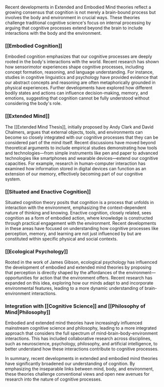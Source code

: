 Recent developments in Extended and Embodied Mind theories reflect a growing consensus that cognition is not merely a brain-bound process but involves the body and environment in crucial ways. These theories challenge traditional cognitive science's focus on internal processing by arguing that cognitive processes extend beyond the brain to include interactions with the body and the environment.

### [[Embodied Cognition]]

Embodied cognition emphasizes that our cognitive processes are deeply rooted in the body's interactions with the world. Recent research has shown how sensorimotor experiences shape cognitive processes, including concept formation, reasoning, and language understanding. For instance, studies in cognitive linguistics and psychology have provided evidence that our abstract concepts and reasoning are often metaphorically grounded in physical experiences. Further developments have explored how different bodily states and actions can influence decision-making, memory, and emotions, suggesting that cognition cannot be fully understood without considering the body's role.

### [[Extended Mind]]

The [[Extended Mind Thesis]], initially proposed by Andy Clark and David Chalmers, argues that external objects, tools, and environments can become so closely integrated with our cognitive processes that they can be considered part of the mind itself. Recent discussions have moved beyond theoretical arguments to include empirical studies demonstrating how tools and technologies—from simple instruments like pen and paper to advanced technologies like smartphones and wearable devices—extend our cognitive capacities. For example, research in human-computer interaction has examined how information stored in digital devices can function as an extension of our memory, effectively becoming part of our cognitive system.

### [[Situated and Enactive Cognition]]

Situated cognition theory posits that cognition is a process that unfolds in interaction with the environment, emphasizing the context-dependent nature of thinking and knowing. Enactive cognition, closely related, sees cognition as a form of embodied action, where knowledge is constructed through practical engagement with the environment. Recent developments in these areas have focused on understanding how cognitive processes like perception, memory, and learning are not just influenced by but are constituted within specific physical and social contexts.

### [[Ecological Psychology]]

Rooted in the work of James Gibson, ecological psychology has influenced the development of embodied and extended mind theories by proposing that perception is directly shaped by the affordances of the environment—opportunities for action that the environment offers. Recent research has expanded on this idea, exploring how our minds adapt to and incorporate environmental features, leading to a more dynamic understanding of brain-environment interactions.

### Integration with [[Cognitive Science]] and [[Philosophy of Mind|Philosophy]]

Embodied and extended mind theories have increasingly influenced mainstream cognitive science and philosophy, leading to a more integrated approach that considers the full spectrum of mind-brain-body-environment interactions. This has included collaborative research across disciplines, such as neuroscience, psychology, philosophy, and artificial intelligence, to better understand how these interactions contribute to cognitive processes.

In summary, recent developments in extended and embodied mind theories have significantly broadened our understanding of cognition. By emphasizing the inseparable links between mind, body, and environment, these theories challenge conventional views and open new avenues for research into the nature of cognitive processes.